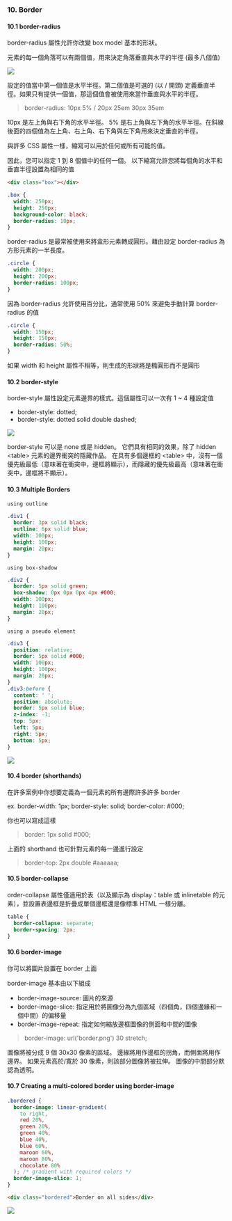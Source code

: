 ### 10. Border

#### 10.1 border-radius

border-radius 屬性允許你改變 box model 基本的形狀。

元素的每一個角落可以有兩個值，用來決定角落垂直與水平的半徑 (最多八個值)

![](images/2019-10-26-18-53-47.png)

設定的值當中第一個值是水平半徑。第二個值是可選的 (以 / 開頭) 定義垂直半徑。如果只有提供一個值，那這個值會被使用來當作垂直與水平的半徑。

> border-radius: 10px 5% / 20px 25em 30px 35em

10px 是左上角與右下角的水平半徑。 5% 是右上角與左下角的水平半徑。在斜線後面的四個值為左上角、右上角、右下角與左下角用來決定垂直的半徑。

與許多 CSS 屬性一樣，縮寫可以用於任何或所有可能的值。

因此，您可以指定 1 到 8 個值中的任何一個。 以下縮寫允許您將每個角的水平和垂直半徑設置為相同的值

```html
<div class="box"></div>
```

```css
.box {
  width: 250px;
  height: 250px;
  background-color: black;
  border-radius: 10px;
}
```

border-radius 是最常被使用來將盒形元素轉成圓形。藉由設定 border-radius 為方形元素的一半長度。

```css
.circle {
  width: 200px;
  height: 200px;
  border-radius: 100px;
}
```

因為 border-radius 允許使用百分比，通常使用 50% 來避免手動計算 border-radius 的值

```css
.circle {
  width: 150px;
  height: 150px;
  border-radius: 50%;
}
```

如果 width 和 height 屬性不相等，則生成的形狀將是橢圓形而不是圓形

#### 10.2 border-style

border-style 屬性設定元素邊界的樣式。這個屬性可以一次有 1 ~ 4 種設定值

- border-style: dotted;
- border-style: dotted solid double dashed;

![](images/2019-10-26-19-07-36.png)

border-style 可以是 none 或是 hidden。 它們具有相同的效果，除了 hidden \<table> 元素的邊界衝突的隱藏作品。 在具有多個邊框的 \<table> 中，沒有一個優先級最低（意味著在衝突中，邊框將顯示），而隱藏的優先級最高（意味著在衝突中，邊框將不顯示）。

#### 10.3 Multiple Borders

`using outline`

```css
.div1 {
  border: 3px solid black;
  outline: 6px solid blue;
  width: 100px;
  height: 100px;
  margin: 20px;
}
```

`using box-shadow`

```css
.div2 {
  border: 5px solid green;
  box-shadow: 0px 0px 0px 4px #000;
  width: 100px;
  height: 100px;
  margin: 20px;
}
```

`using a pseudo element`

```css
.div3 {
  position: relative;
  border: 5px solid #000;
  width: 100px;
  height: 100px;
  margin: 20px;
}
.div3:before {
  content: ' ';
  position: absolute;
  border: 5px solid blue;
  z-index: -1;
  top: 5px;
  left: 5px;
  right: 5px;
  bottom: 5px;
}
```

![](images/2019-10-26-19-12-05.png)

#### 10.4 border (shorthands)

在許多案例中你想要定義為一個元素的所有邊際許多許多 border

ex.
border-width: 1px;
border-style: solid;
border-color: #000;

你也可以寫成這樣

> border: 1px solid #000;

上面的 shorthand 也可針對元素的每一邊進行設定

> border-top: 2px double #aaaaaa;

#### 10.5 border-collapse

order-collapse 屬性僅適用於表（以及顯示為 display：table 或 inlinetable 的元素），並設置表邊框是折疊成單個邊框還是像標準 HTML 一樣分離。

```css
table {
  border-collapse: separate;
  border-spacing: 2px;
}
```

#### 10.6 border-image

你可以將圖片設置在 border 上面

border-image 基本由以下組成

- border-image-source: 圖片的來源
- border-image-slice: 指定用於將圖像分為九個區域（四個角，四個邊緣和一個中間）的偏移量
- border-image-repeat: 指定如何縮放邊框圖像的側面和中間的圖像

> border-image: url('border.png') 30 stretch;

圖像將被分成 9 個 30x30 像素的區域。 邊緣將用作邊框的拐角，而側面將用作邊界。 如果元素高於/寬於 30 像素，則該部分圖像將被拉伸。 圖像的中間部分默認為透明。

#### 10.7 Creating a multi-colored border using border-image

```css
.bordered {
  border-image: linear-gradient(
    to right,
    red 20%,
    green 20%,
    green 40%,
    blue 40%,
    blue 60%,
    maroon 60%,
    maroon 80%,
    chocolate 80%
  ); /* gradient with required colors */
  border-image-slice: 1;
}
```

```html
<div class="bordered">Border on all sides</div>
```

![](images/2019-10-26-19-21-03.png)
